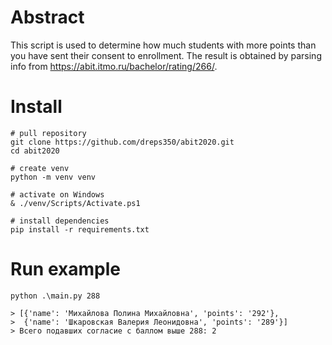 # Abstract
This script is used to determine how much students with more points than you have sent their consent to enrollment. The result is obtained by parsing info from https://abit.itmo.ru/bachelor/rating/266/.


# Install

```
# pull repository
git clone https://github.com/dreps350/abit2020.git
cd abit2020

# create venv
python -m venv venv

# activate on Windows
& ./venv/Scripts/Activate.ps1

# install dependencies
pip install -r requirements.txt
```

# Run example

```
python .\main.py 288

> [{'name': 'Михайлова Полина Михайловна', 'points': '292'},
>  {'name': 'Шкаровская Валерия Леонидовна', 'points': '289'}]
> Всего подавших согласие с баллом выше 288: 2
```